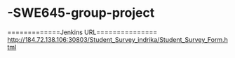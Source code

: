 # -SWE645-group-project



=============Jenkins URL===============
http://184.72.138.106:30803/Student_Survey_indrika/Student_Survey_Form.html


